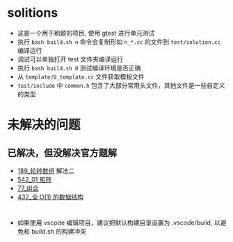 # solitions

-   这是一个用于刷题的项目, 使用 gtest 进行单元测试
-   执行 `bash build.sh n` 命令会复制形如 `n_*.cc` 的文件到 `test/solution.cc` 编译运行
-   调试可以单独打开 test 文件夹编译运行
-   执行 `bash build.sh 0` 测试编译环境是否正确
-   从 `template/0_template.cc` 文件获取模板文件
-   `test/include` 中 `common.h` 包含了大部分常用头文件，其他文件是一些自定义的类型

# 未解决的问题

## 已解决，但没解决官方题解

-   [189\_轮转数组](https://leetcode-cn.com/problems/rotate-array/) 解法二
-   [542_01 矩阵](https://leetcode-cn.com/problems/01-matrix/)
-   [77\_组合](https://leetcode-cn.com/problems/combinations/)
-   [432\_全 O(1) 的数据结构](https://leetcode-cn.com/problems/all-oone-data-structure/)

#

-   如果使用 vscode 编辑项目，建议把默认构建目录设置为 .vscode/build, 以避免和 build.sh 的构建冲突
